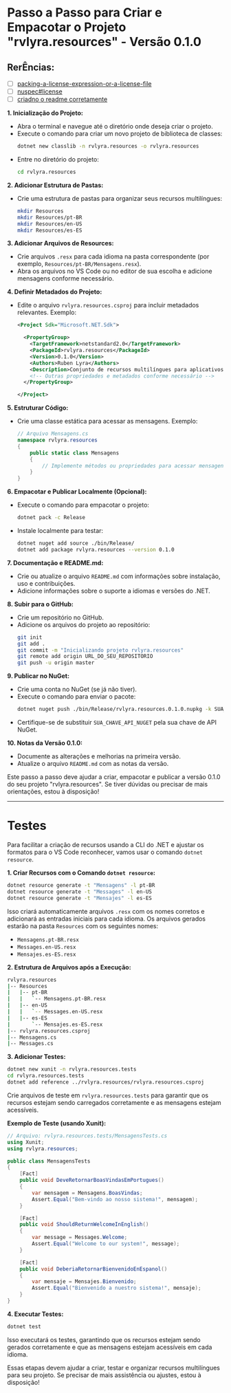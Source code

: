 # Passo a Passo para Criar e Empacotar o Projeto "rvlyra.resources" - Versão 0.1.0

## RerÊncias:
- [ ] [packing-a-license-expression-or-a-license-file](https://learn.microsoft.com/pt-br/nuget/reference/msbuild-targets#packing-a-license-expression-or-a-license-file)
- [ ] [nuspec#license](https://learn.microsoft.com/pt-br/nuget/reference/nuspec#license)
- [ ] [criadno o readme corretamente](https://learn.microsoft.com/pt-br/nuget/quickstart/create-and-publish-a-package-using-visual-studio?tabs=netcore-cli)

**1. Inicialização do Projeto:**
   - Abra o terminal e navegue até o diretório onde deseja criar o projeto.
   - Execute o comando para criar um novo projeto de biblioteca de classes:
     ```bash
     dotnet new classlib -n rvlyra.resources -o rvlyra.resources
     ```
   - Entre no diretório do projeto:
     ```bash
     cd rvlyra.resources
     ```

**2. Adicionar Estrutura de Pastas:**
   - Crie uma estrutura de pastas para organizar seus recursos multilíngues:
     ```bash
     mkdir Resources
     mkdir Resources/pt-BR
     mkdir Resources/en-US
     mkdir Resources/es-ES
     ```

**3. Adicionar Arquivos de Resources:**
   - Crie arquivos `.resx` para cada idioma na pasta correspondente (por exemplo, `Resources/pt-BR/Mensagens.resx`).
   - Abra os arquivos no VS Code ou no editor de sua escolha e adicione mensagens conforme necessário.

**4. Definir Metadados do Projeto:**
   - Edite o arquivo `rvlyra.resources.csproj` para incluir metadados relevantes.
     Exemplo:
     ```xml
     <Project Sdk="Microsoft.NET.Sdk">

       <PropertyGroup>
         <TargetFramework>netstandard2.0</TargetFramework>
         <PackageId>rvlyra.resources</PackageId>
         <Version>0.1.0</Version>
         <Authors>Ruben Lyra</Authors>
         <Description>Conjunto de recursos multilíngues para aplicativos .NET.</Description>
         <!-- Outras propriedades e metadados conforme necessário -->
       </PropertyGroup>

     </Project>
     ```

**5. Estruturar Código:**
   - Crie uma classe estática para acessar as mensagens. Exemplo:
     ```csharp
     // Arquivo Mensagens.cs
     namespace rvlyra.resources
     {
         public static class Mensagens
         {
             // Implemente métodos ou propriedades para acessar mensagens.
         }
     }
     ```

**6. Empacotar e Publicar Localmente (Opcional):**
   - Execute o comando para empacotar o projeto:
     ```bash
     dotnet pack -c Release
     ```
   - Instale localmente para testar:
     ```bash
     dotnet nuget add source ./bin/Release/
     dotnet add package rvlyra.resources --version 0.1.0
     ```

**7. Documentação e README.md:**
   - Crie ou atualize o arquivo `README.md` com informações sobre instalação, uso e contribuições.
   - Adicione informações sobre o suporte a idiomas e versões do .NET.

**8. Subir para o GitHub:**
   - Crie um repositório no GitHub.
   - Adicione os arquivos do projeto ao repositório:
     ```bash
     git init
     git add .
     git commit -m "Inicializando projeto rvlyra.resources"
     git remote add origin URL_DO_SEU_REPOSITORIO
     git push -u origin master
     ```

**9. Publicar no NuGet:**
   - Crie uma conta no NuGet (se já não tiver).
   - Execute o comando para enviar o pacote:
     ```bash
     dotnet nuget push ./bin/Release/rvlyra.resources.0.1.0.nupkg -k SUA_CHAVE_API_NUGET -s https://api.nuget.org/v3/index.json
     ```
   - Certifique-se de substituir `SUA_CHAVE_API_NUGET` pela sua chave de API NuGet.

**10. Notas da Versão 0.1.0:**
   - Documente as alterações e melhorias na primeira versão.
   - Atualize o arquivo `README.md` com as notas da versão.

Este passo a passo deve ajudar a criar, empacotar e publicar a versão 0.1.0 do seu projeto "rvlyra.resources". Se tiver dúvidas ou precisar de mais orientações, estou à disposição!


----

# Testes 

Para facilitar a criação de recursos usando a CLI do .NET e ajustar os formatos para o VS Code reconhecer, vamos usar o comando `dotnet resource`.

**1. Criar Recursos com o Comando `dotnet resource`:**
```bash
dotnet resource generate -t "Mensagens" -l pt-BR
dotnet resource generate -t "Messages" -l en-US
dotnet resource generate -t "Mensajes" -l es-ES
```

Isso criará automaticamente arquivos `.resx` com os nomes corretos e adicionará as entradas iniciais para cada idioma. Os arquivos gerados estarão na pasta `Resources` com os seguintes nomes:
- `Mensagens.pt-BR.resx`
- `Messages.en-US.resx`
- `Mensajes.es-ES.resx`

**2. Estrutura de Arquivos após a Execução:**
```bash
rvlyra.resources
|-- Resources
|   |-- pt-BR
|   |   `-- Mensagens.pt-BR.resx
|   |-- en-US
|   |   `-- Messages.en-US.resx
|   |-- es-ES
|       `-- Mensajes.es-ES.resx
|-- rvlyra.resources.csproj
|-- Mensagens.cs
|-- Messages.cs
```

**3. Adicionar Testes:**
```bash
dotnet new xunit -n rvlyra.resources.tests
cd rvlyra.resources.tests
dotnet add reference ../rvlyra.resources/rvlyra.resources.csproj
```

Crie arquivos de teste em `rvlyra.resources.tests` para garantir que os recursos estejam sendo carregados corretamente e as mensagens estejam acessíveis.

**Exemplo de Teste (usando Xunit):**
```csharp
// Arquivo: rvlyra.resources.tests/MensagensTests.cs
using Xunit;
using rvlyra.resources;

public class MensagensTests
{
    [Fact]
    public void DeveRetornarBoasVindasEmPortugues()
    {
        var mensagem = Mensagens.BoasVindas;
        Assert.Equal("Bem-vindo ao nosso sistema!", mensagem);
    }

    [Fact]
    public void ShouldReturnWelcomeInEnglish()
    {
        var message = Messages.Welcome;
        Assert.Equal("Welcome to our system!", message);
    }

    [Fact]
    public void DeberiaRetornarBienvenidoEnEspanol()
    {
        var mensaje = Mensajes.Bienvenido;
        Assert.Equal("Bienvenido a nuestro sistema!", mensaje);
    }
}
```

**4. Executar Testes:**
```bash
dotnet test
```

Isso executará os testes, garantindo que os recursos estejam sendo gerados corretamente e que as mensagens estejam acessíveis em cada idioma.

Essas etapas devem ajudar a criar, testar e organizar recursos multilíngues para seu projeto. Se precisar de mais assistência ou ajustes, estou à disposição!
